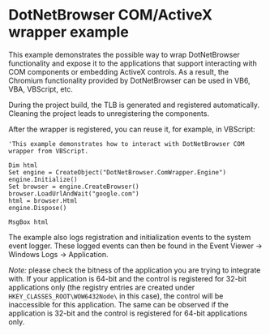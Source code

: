 # DotNetBrowser COM/ActiveX wrapper example 

This example demonstrates the possible way to wrap DotNetBrowser functionality and expose it to the applications that support interacting with COM components or embedding ActiveX controls. As a result, the Chromium functionality provided by DotNetBrowser can be used in VB6, VBA, VBScript, etc.

During the project build, the TLB is generated and registered automatically. Cleaning the project leads to unregistering the components.

After the wrapper is registered, you can reuse it, for example, in VBScript:

```vbs
'This example demonstrates how to interact with DotNetBrowser COM wrapper from VBScript.

Dim html 
Set engine = CreateObject("DotNetBrowser.ComWrapper.Engine")
engine.Initialize()
Set browser = engine.CreateBrowser()
browser.LoadUrlAndWait("google.com")
html = browser.Html
engine.Dispose()

MsgBox html
```

The example also logs registration and initialization events to the system event logger. These logged events can then be found in the Event Viewer -> Windows Logs -> Application.

_Note:_ please check the bitness of the application you are trying to integrate with. If your application is 64-bit and the control is registered for 32-bit applications only (the registry entries are created under `HKEY_CLASSES_ROOT\WOW6432Node\` in this case), the control will be inaccessible for this application. The same can be observed if the application is 32-bit and the control is registered for 64-bit applications only.